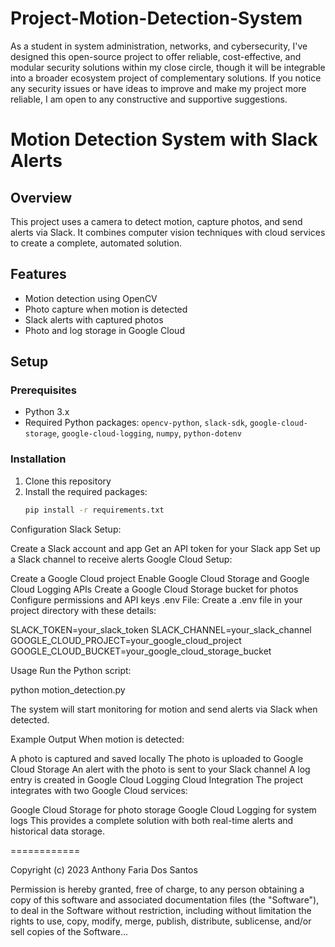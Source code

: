 # Project-Motion-Detection-System

As a student in system administration, networks, and cybersecurity, I've designed this open-source project to offer reliable, cost-effective, and modular security solutions within my close circle, though it will be integrable into a broader ecosystem project of complementary solutions.
If you notice any security issues or have ideas to improve and make my project more reliable, I am open to any constructive and supportive suggestions.


# Motion Detection System with Slack Alerts

## Overview

This project uses a camera to detect motion, capture photos, and send alerts via Slack. It combines computer vision techniques with cloud services to create a complete, automated solution.

## Features

- Motion detection using OpenCV
- Photo capture when motion is detected
- Slack alerts with captured photos
- Photo and log storage in Google Cloud

## Setup

### Prerequisites

- Python 3.x
- Required Python packages: `opencv-python`, `slack-sdk`, `google-cloud-storage`, `google-cloud-logging`, `numpy`, `python-dotenv`

### Installation

1. Clone this repository
2. Install the required packages:
   ```bash
   pip install -r requirements.txt

Configuration
Slack Setup:

Create a Slack account and app
Get an API token for your Slack app
Set up a Slack channel to receive alerts
Google Cloud Setup:

Create a Google Cloud project
Enable Google Cloud Storage and Google Cloud Logging APIs
Create a Google Cloud Storage bucket for photos
Configure permissions and API keys
.env File:
Create a .env file in your project directory with these details:

SLACK_TOKEN=your_slack_token
SLACK_CHANNEL=your_slack_channel
GOOGLE_CLOUD_PROJECT=your_google_cloud_project
GOOGLE_CLOUD_BUCKET=your_google_cloud_storage_bucket

Usage
Run the Python script:

python motion_detection.py

The system will start monitoring for motion and send alerts via Slack when detected.

Example Output
When motion is detected:

A photo is captured and saved locally
The photo is uploaded to Google Cloud Storage
An alert with the photo is sent to your Slack channel
A log entry is created in Google Cloud Logging
Cloud Integration
The project integrates with two Google Cloud services:

Google Cloud Storage for photo storage
Google Cloud Logging for system logs
This provides a complete solution with both real-time alerts and historical data storage.



============

Copyright (c) 2023 Anthony Faria Dos Santos

Permission is hereby granted, free of charge, to any person obtaining a copy
of this software and associated documentation files (the "Software"), to deal
in the Software without restriction, including without limitation the rights
to use, copy, modify, merge, publish, distribute, sublicense, and/or sell
copies of the Software...
